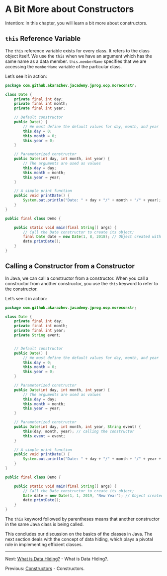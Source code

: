 # A Bit More about Constructors

Intention: In this chapter, you will learn a bit more about constructors.

## `this` Reference Variable

The `this` reference variable exists for every class. It refers to the class object itself. 
We use the `this` when we have an argument which has the same name as a data member. `this.memberName` specifies that 
we are accessing the `memberName` variable of the particular class.

Let’s see it in action:

```java
package com.github.akarazhev.jacademy.jprog.oop.moreconstr;

class Date {
    private final int day;
    private final int month;
    private final int year;

    // Default constructor
    public Date() {
        // We must define the default values for day, month, and year
        this.day = 0;
        this.month = 0;
        this.year = 0;
    }

    // Parameterized constructor
    public Date(int day, int month, int year) {
        // The arguments are used as values
        this.day = day;
        this.month = month;
        this.year = year;
    }

    // A simple print function
    public void printDate() {
        System.out.println("Date: " + day + "/" + month + "/" + year);
    }
}

public final class Demo {

    public static void main(final String[] args) {
        // Call the Date constructor to create its object;
        final Date date = new Date(1, 8, 2018); // Object created with specified values! // Object created with default values!
        date.printDate();
    }
}
```

## Calling a Constructor from a Constructor

In Java, we can call a constructor from a constructor. When you call a constructor from another constructor, 
you use the `this` keyword to refer to the constructor.

Let’s see it in action:

```java
package com.github.akarazhev.jacademy.jprog.oop.moreconstr;

class Date {
    private final int day;
    private final int month;
    private final int year;
    private String event;


    // Default constructor
    public Date() {
        // We must define the default values for day, month, and year
        this.day = 0;
        this.month = 0;
        this.year = 0;
    }

    // Parameterized constructor
    public Date(int day, int month, int year) {
        // The arguments are used as values
        this.day = day;
        this.month = month;
        this.year = year;
    }

    // Parameterized constructor
    public Date(int day, int month, int year, String event) {
        this(day, month, year); // calling the constructor
        this.event = event;
    }

    // A simple print function
    public void printDate() {
        System.out.println("Date: " + day + "/" + month + "/" + year + "  --> " + event);
    }
}

public final class Demo {

    public static void main(final String[] args) {
        // Call the Date constructor to create its object;
        Date date = new Date(1, 1, 2019, "New Year"); // Object created with specified values! // Object created with default values!
        date.printDate();
    }
}
```

The `this` keyword followed by parentheses means that another constructor in the same Java class is being called. 

This concludes our discussion on the basics of the classes in Java. The next section deals with the concept of data 
hiding, which plays a pivotal role in implementing efficient classes.

<hr>

Next: [What is Data Hiding?](data-hiding.md "What is Data Hiding?") - What is Data Hiding?.

Previous: [Constructors](constructors.md "Constructors") - Constructors.
